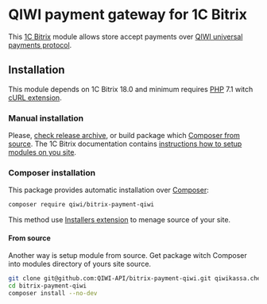# QIWI payment gateway for 1C Bitrix

This [1C Bitrix](https://www.1c-bitrix.ru/) module allows store accept payments over [QIWI universal payments protocol](https://developer.qiwi.com/en/bill-payments/).

## Installation

This module depends on 1C Bitrix 18.0 and minimum requires [PHP](https://php.net/) 7.1 witch [cURL extension](https://secure.php.net/manual/en/book.curl.php).

### Manual installation

Please, [check release archive](https://github.com/QIWI-API/bitrix-payment-qiwi/releases), or build package which [Composer from source](#from-source).
The 1С Bitrix documentation contains [instructions how to setup modules on you site](https://dev.1c-bitrix.ru/learning/course/?COURSE_ID=43&LESSON_ID=3475&LESSON_PATH=3913.4609.3475).

### Composer installation

This package provides automatic installation over [Composer](https://getcomposer.org/): 

```bash
composer require qiwi/bitrix-payment-qiwi
```

This method use [Installers extension](http://composer.github.io/installers/) to menage source of your site.

#### From source

Another way is setup module from source.
Get package witch Composer into modules directory of yours site source.

```bash
git clone git@github.com:QIWI-API/bitrix-payment-qiwi.git qiwikassa.checkout
cd bitrix-payment-qiwi
composer install --no-dev
``` 
